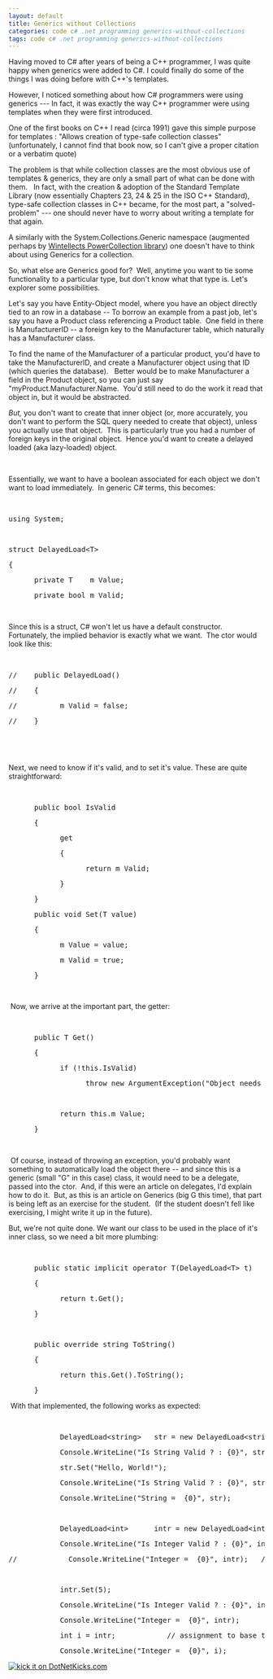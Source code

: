```yaml
---
layout: default
title: Generics without Collections
categories: code c# .net programming generics-without-collections
tags: code c# .net programming generics-without-collections
---
```


  <p>Having moved to C# after years of being a C++ programmer, I was quite happy when generics were added to C#. I could finally do some of the things I was doing before with C++'s templates.</p> <p>However, I noticed something about how C# programmers were using generics --- In fact, it was exactly the way C++ programmer were using templates when they were first introduced.</p> <p>One of the first books on C++ I read (circa 1991) gave this simple purpose for templates : "Allows creation of type-safe collection classes"  (unfortunately, I cannot find that book now, so I can't give a proper citation or a verbatim quote)</p> <p>The problem is that while collection classes are the most obvious use of templates &amp; generics, they are only a small part of what can be done with them.   In fact, with the creation &amp; adoption of the Standard Template Library (now essentially Chapters 23, 24 &amp; 25 in the ISO C++ Standard), type-safe collection classes in C++ became, for the most part, a "solved-problem" --- one should never have to worry about writing a template for that again.</p> <p>A similarly with the System.Collections.Generic namespace (augmented perhaps by <a href="http://www.wintellect.com/Weblogs/PowerCollections10ForNET20RTM.aspx">Wintellects PowerCollection library</a>) one doesn't have to think about using Generics for a collection.  </p> <p>So, what else are Generics good for?  Well, anytime you want to tie some functionality to a particular type, but don't know what that type is. Let's explorer some possibilities.</p> <p>Let's say you have Entity-Object model, where you have an object directly tied to an row in a database -- To borrow an example from a past job, let's say you have a Product class referencing a Product table.  One field in there is ManufacturerID -- a foreign key to the Manufacturer table, which naturally has a Manufacturer class.</p> <p>To find the name of the Manufacturer of a particular product, you'd have to take the ManufacturerID, and create a Manufacturer object using that ID (which queries the database).   Better would be to make Manufacturer a field in the Product object, so you can just say "myProduct.Manufacturer.Name.  You'd still need to do the work it read that object in, but it would be abstracted.</p> <p><em>But,</em> you don't want to create that inner object (or, more accurately, you don't want to perform the SQL query needed to create that object), unless you actually use that object.  This is particularly true you had a number of foreign keys in the original object.  Hence you'd want to create a delayed loaded (aka lazy-loaded) object.</p> <p> </p> <p>Essentially, we want to have a boolean associated for each object we don't want to load immediately.  In generic C# terms, this becomes:</p> <p> </p> <div class="csharpcode"><pre class="alt"><span class="kwrd">using</span> System;</pre><pre> </pre><pre class="alt"><span class="kwrd">struct</span> DelayedLoad&lt;T&gt;</pre><pre>{</pre><pre class="alt">      <span class="kwrd">private</span> T    m_Value;</pre><pre>      <span class="kwrd">private</span> <span class="kwrd">bool</span> m_Valid;</pre></div>
<p> </p>
<p>Since this is a struct, C# won't let us have a default constructor.  Fortunately, the implied behavior is exactly what we want.  The ctor would look like this:</p>
<p> </p>
<div class="csharpcode"><pre class="alt"><span class="rem">//    public DelayedLoad()</span></pre><pre><span class="rem">//    {</span></pre><pre class="alt"><span class="rem">//          m_Valid = false;</span></pre><pre><span class="rem">//    }</span></pre><pre class="alt"> </pre></div>
<p> </p>
<p>Next, we need to know if it's valid, and to set it's value. These are quite straightforward:</p>
<p> </p>
<div class="csharpcode"><pre class="alt">      <span class="kwrd">public</span> <span class="kwrd">bool</span> IsValid</pre><pre>      {</pre><pre class="alt">            get</pre><pre>            {</pre><pre class="alt">                  <span class="kwrd">return</span> m_Valid;</pre><pre>            }</pre><pre class="alt">      }</pre><pre>      <span class="kwrd">public</span> <span class="kwrd">void</span> Set(T <span class="kwrd">value</span>)</pre><pre class="alt">      {</pre><pre>            m_Value = <span class="kwrd">value</span>;</pre><pre class="alt">            m_Valid = <span class="kwrd">true</span>;</pre><pre>      }</pre><pre class="alt">      </pre></div>
<p> Now, we arrive at the important part, the getter:</p>
<p> </p>
<div class="csharpcode"><pre class="alt">      <span class="kwrd">public</span> T Get()</pre><pre>      {</pre><pre class="alt">            <span class="kwrd">if</span> (!<span class="kwrd">this</span>.IsValid)</pre><pre>                  <span class="kwrd">throw</span> <span class="kwrd">new</span> ArgumentException(<span class="str">"Object needs to be loaded before use"</span>);</pre><pre class="alt">                  </pre><pre>            <span class="kwrd">return</span> <span class="kwrd">this</span>.m_Value;</pre><pre class="alt">      }</pre></div>
<p> </p>
<p> Of course, instead of throwing an exception, you'd probably want something to automatically load the object there -- and since this is a generic (small "G" in this case) class, it would need to be a delegate, passed into the ctor.  And, if this were an article on delegates, I'd explain how to do it.  But, as this is an article on Generics (big G this time), that part is being left as an exercise for the student.  (If the student doesn't fell like exercising, I might write it up in the future).</p>
<p>But, we're not quite done. We want our class to be used in the place of it's inner class, so we need a bit more plumbing:</p>
<p> </p>
<div class="csharpcode"><pre class="alt">      <span class="kwrd">public</span> <span class="kwrd">static</span> <span class="kwrd">implicit</span> <span class="kwrd">operator</span> T(DelayedLoad&lt;T&gt; t)</pre><pre>      {</pre><pre class="alt">            <span class="kwrd">return</span> t.Get();</pre><pre>      }</pre><pre class="alt">      </pre><pre>      <span class="kwrd">public</span> <span class="kwrd">override</span> <span class="kwrd">string</span> ToString()</pre><pre class="alt">      {</pre><pre>            <span class="kwrd">return</span> <span class="kwrd">this</span>.Get().ToString();</pre><pre class="alt">      }</pre></div>
<p> With that implemented, the following works as expected:</p>
<p> </p>
<div class="csharpcode"><pre class="alt">            DelayedLoad&lt;<span class="kwrd">string</span>&gt;   str = <span class="kwrd">new</span> DelayedLoad&lt;<span class="kwrd">string</span>&gt;();</pre><pre>            Console.WriteLine(<span class="str">"Is String Valid ? : {0}"</span>, str.IsValid);   <span class="rem">// False</span></pre><pre class="alt">            str.Set(<span class="str">"Hello, World!"</span>);</pre><pre>            Console.WriteLine(<span class="str">"Is String Valid ? : {0}"</span>, str.IsValid);   <span class="rem">//True</span></pre><pre class="alt">            Console.WriteLine(<span class="str">"String =  {0}"</span>, str);  </pre><pre> </pre><pre class="alt">            DelayedLoad&lt;<span class="kwrd">int</span>&gt;      intr = <span class="kwrd">new</span> DelayedLoad&lt;<span class="kwrd">int</span>&gt;();</pre><pre>            Console.WriteLine(<span class="str">"Is Integer Valid ? : {0}"</span>, intr.IsValid);  <span class="rem">//false</span></pre><pre class="alt"><span class="rem">//            Console.WriteLine("Integer =  {0}", intr);   // would throw exception   </span></pre><pre> </pre><pre class="alt">            intr.Set(5);</pre><pre>            Console.WriteLine(<span class="str">"Is Integer Valid ? : {0}"</span>, intr.IsValid);  <span class="rem">//true</span></pre><pre class="alt">            Console.WriteLine(<span class="str">"Integer =  {0}"</span>, intr);      </pre><pre>            <span class="kwrd">int</span> i = intr;            <span class="rem">// assignment to base type works</span></pre><pre class="alt">            Console.WriteLine(<span class="str">"Integer =  {0}"</span>, i);      </pre></div><a href="http://www.dotnetkicks.com/kick/?url=http://honestillusion.com/blogs/blog_0/archive/2006/10/02/Generics-without-Collections.aspx"><img alt="kick it on DotNetKicks.com" src="http://www.dotnetkicks.com/Services/Images/KickItImageGenerator.ashx?url=http://honestillusion.com/blogs/blog_0/archive/2006/10/02/Generics-without-Collections.aspx" border="0" /></a>